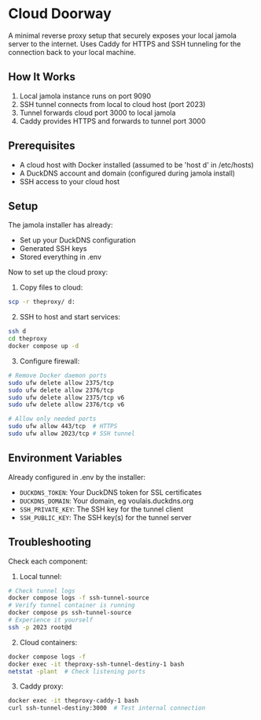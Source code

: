 # Cloud Doorway

A minimal reverse proxy setup that securely exposes your local jamola server to the internet. Uses Caddy for HTTPS and SSH tunneling for the connection back to your local machine.

## How It Works

1. Local jamola instance runs on port 9090
2. SSH tunnel connects from local to cloud host (port 2023)
3. Tunnel forwards cloud port 3000 to local jamola
4. Caddy provides HTTPS and forwards to tunnel port 3000

## Prerequisites

- A cloud host with Docker installed (assumed to be 'host d' in /etc/hosts)
- A DuckDNS account and domain (configured during jamola install)
- SSH access to your cloud host

## Setup

The jamola installer has already:
- Set up your DuckDNS configuration
- Generated SSH keys
- Stored everything in .env

Now to set up the cloud proxy:

1. Copy files to cloud:
```bash
scp -r theproxy/ d:
```

2. SSH to host and start services:
```bash
ssh d
cd theproxy
docker compose up -d
```

3. Configure firewall:
```bash
# Remove Docker daemon ports
sudo ufw delete allow 2375/tcp
sudo ufw delete allow 2376/tcp
sudo ufw delete allow 2375/tcp v6
sudo ufw delete allow 2376/tcp v6

# Allow only needed ports
sudo ufw allow 443/tcp  # HTTPS
sudo ufw allow 2023/tcp # SSH tunnel
```

## Environment Variables

Already configured in .env by the installer:
- `DUCKDNS_TOKEN`: Your DuckDNS token for SSL certificates
- `DUCKDNS_DOMAIN`: Your domain, eg voulais.duckdns.org
- `SSH_PRIVATE_KEY`: The SSH key for the tunnel client
- `SSH_PUBLIC_KEY`: The SSH key(s) for the tunnel server


## Troubleshooting

Check each component:

1. Local tunnel:
```bash
# Check tunnel logs
docker compose logs -f ssh-tunnel-source
# Verify tunnel container is running
docker compose ps ssh-tunnel-source
# Experience it yourself
ssh -p 2023 root@d
```

2. Cloud containers:
```bash
docker compose logs -f
docker exec -it theproxy-ssh-tunnel-destiny-1 bash
netstat -plant  # Check listening ports
```

3. Caddy proxy:
```bash
docker exec -it theproxy-caddy-1 bash
curl ssh-tunnel-destiny:3000  # Test internal connection
```
